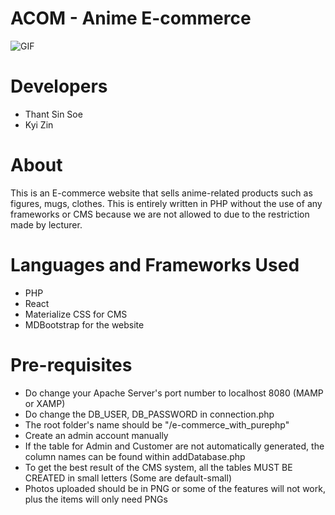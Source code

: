 # ACOM - Anime E-commerce 
![GIF](https://media.giphy.com/media/l3mZqIG8PB2d4YFaM/giphy.gif)



# Developers
* Thant Sin Soe
* Kyi Zin

# About
This is an E-commerce website that sells anime-related products such as figures, mugs, clothes. This is entirely written in PHP without the use of any frameworks or CMS because we are not allowed to due to the restriction made by lecturer.

# Languages and Frameworks Used
* PHP
* React
* Materialize CSS for CMS
* MDBootstrap for the website

# Pre-requisites
* Do change your Apache Server's port number to localhost 8080 (MAMP or XAMP)
* Do change the DB_USER, DB_PASSWORD in connection.php
* The root folder's name should be "/e-commerce_with_purephp"
* Create an admin account manually
* If the table for Admin and Customer are not automatically generated, the column names can be found within addDatabase.php
* To get the best result of the CMS system, all the tables MUST BE CREATED in small letters (Some are default-small)
* Photos uploaded should be in PNG or some of the features will not work, plus the items will only need PNGs